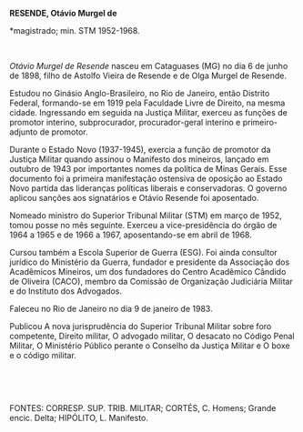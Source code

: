 **RESENDE, Otávio Murgel de**

\*magistrado; min. STM 1952-1968.

 

*Otávio Murgel de Resende* nasceu em Cataguases (MG) no dia 6 de junho
de 1898, filho de Astolfo Vieira de Resende e de Olga Murgel de Resende.

Estudou no Ginásio Anglo-Brasileiro, no Rio de Janeiro, então Distrito
Federal, formando-se em 1919 pela Faculdade Livre de Direito, na mesma
cidade. Ingressando em seguida na Justiça Militar, exerceu as funções de
promotor interino, subprocurador, procurador-geral interino e
primeiro-adjunto de promotor.

Durante o Estado Novo (1937-1945), exercia a função de promotor da
Justiça Militar quando assinou o Manifesto dos mineiros, lançado em
outubro de 1943 por importantes nomes da política de Minas Gerais. Esse
documento foi a primeira manifestação ostensiva de oposição ao Estado
Novo partida das lideranças políticas liberais e conservadoras. O
governo aplicou sanções aos signatários e Otávio Resende foi aposentado.

Nomeado ministro do Superior Tribunal Militar (STM) em março de 1952,
tomou posse no mês seguinte. Exerceu a vice-presidência do órgão de 1964
a 1965 e de 1966 a 1967, aposentando-se em abril de 1968.

Cursou também a Escola Superior de Guerra (ESG). Foi ainda consultor
jurídico do Ministério da Guerra, fundador e presidente da Associação
dos Acadêmicos Mineiros, um dos fundadores do Centro Acadêmico Cândido
de Oliveira (CACO), membro da Comissão de Organização Judiciária Militar
e do Instituto dos Advogados.

Faleceu no Rio de Janeiro no dia 9 de janeiro de 1983.

Publicou A nova jurisprudência do Superior Tribunal Militar sobre foro
competente, Direito militar, O advogado militar, O desacato no Código
Penal Militar, O Ministério Público perante o Conselho da Justiça
Militar e O boxe e o código militar.

 

 

FONTES: CORRESP. SUP. TRIB. MILITAR; CORTÉS, C. Homens; Grande encic.
Delta; HIPÓLITO, L. Manifesto.

 
